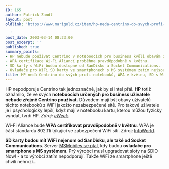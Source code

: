 ```yaml
---
ID: 165
author: Patrick Zandl
layout: post
oldlink: 'https://www.marigold.cz/item/hp-neda-centrino-do-svych-profi-notebooku-wpa-v-kvetnu-sd-s-wifi

  '
post_date: 2003-03-14 08:23:00
post_excerpt: ''
published: true
summary_points:
- HP nebude používat Centrino v noteboocích pro business kvůli obavám z WiFi.
- WPA certifikace Wi-Fi Aliancí proběhne pravděpodobně v květnu.
- SD karty s WiFi budou dostupné od SanDisku a Socket Communications.
- Ovladače pro WiFi SD karty ve smartphonech s MS systémem zatím nejsou.
title: HP nedá Centrino do svých profi notebooků, WPA v květnu, SD s WiFi
---
```


<p>
HP nepodporuje Centrino tak jednoznačně, jak by si Intel přál. <STRONG>HP</STRONG> totiž oznámilo, že ve svých <STRONG>noteboocích určených pro business uživatele nebude zřejmě Centrino používat.</STRONG> Důvodem mají být obavy uživatelů těchto notebooků z WiFi jakožto nezabezpečené sítě. Pro takové uživatele je i psychologicky lepší, když mají v notebooku kartu, kterou můžou fyzicky vyndat, tvrdí HP. <EM>Zdroj: </EM><A href="http://www.eweek.com/article2/0,3959,924974,00.asp" target=_blank><EM>eWeek</EM></A>.</p>

<p>
Wi-Fi Aliance bude <STRONG>WPA certifikovat pravděpodobně v květnu</STRONG>. WPA je část standardu 802.11i týkající se zabezpečení WiFi sítí. Zdroj: <A href="http://www.infoworld.com/article/03/03/12/HNwifisecurity_1.html" target=_blank>InfoWorld</A>.</p>

<p>
<STRONG>SD karty budou mít WiFi nejenom od SanDisku, ale také od Socket Communications</STRONG>. Server <A href="http://msmobiles.com/news.php/434.html" target=_blank>MSMobiles se ptal</A>, kdy budou <STRONG>ovladače pro smartphone s MS systémem</STRONG>. Prý výrobci musí upgradovat sloty na SDIO Now! - a to výrobci zatím nepodporují. Takže WiFi ze smartphone ještě chvíli nehrozí...</p>